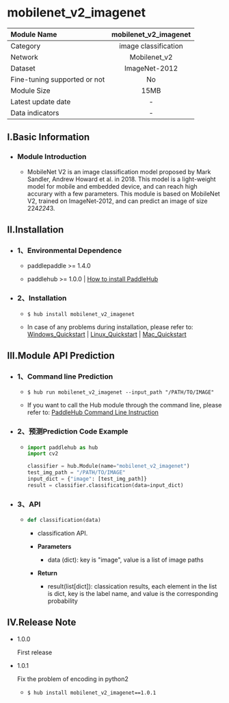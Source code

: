 # mobilenet_v2_imagenet

|Module Name|mobilenet_v2_imagenet|
| :--- | :---: |
|Category|image classification|
|Network|Mobilenet_v2|
|Dataset|ImageNet-2012|
|Fine-tuning supported or not|No|
|Module Size|15MB|
|Latest update date|-|
|Data indicators|-|


## I.Basic Information



- ### Module Introduction

  - MobileNet V2 is an image classification model proposed by Mark Sandler, Andrew Howard et al. in 2018. This model is a light-weight model for mobile and embedded device, and can reach high accurary with a few parameters. This module is based on MobileNet V2, trained on ImageNet-2012, and can predict an image of size 224*224*3.

## II.Installation

- ### 1、Environmental Dependence  

  - paddlepaddle >= 1.4.0  

  - paddlehub >= 1.0.0  | [How to install PaddleHub](../../../../docs/docs_en/get_start/installation.rst)


- ### 2、Installation

  - ```shell
    $ hub install mobilenet_v2_imagenet
    ```
  - In case of any problems during installation, please refer to: [Windows_Quickstart](../../../../docs/docs_en/get_start/windows_quickstart.md) | [Linux_Quickstart](../../../../docs/docs_en/get_start/linux_quickstart.md) | [Mac_Quickstart](../../../../docs/docs_en/get_start/mac_quickstart.md)

## III.Module API Prediction

- ### 1、Command line Prediction

  - ```shell
    $ hub run mobilenet_v2_imagenet --input_path "/PATH/TO/IMAGE"
    ```
  - If you want to call the Hub module through the command line, please refer to: [PaddleHub Command Line Instruction](../../../../docs/docs_ch/tutorial/cmd_usage.rst)

- ### 2、预测Prediction Code Example

  - ```python
    import paddlehub as hub
    import cv2

    classifier = hub.Module(name="mobilenet_v2_imagenet")
    test_img_path = "/PATH/TO/IMAGE"
    input_dict = {"image": [test_img_path]}
    result = classifier.classification(data=input_dict)
    ```

- ### 3、API

  - ```python
    def classification(data)
    ```
    - classification API.
    - **Parameters**
      - data (dict): key is "image", value is a list of image paths

    - **Return**
      - result(list[dict]): classication results, each element in the list is dict, key is the label name, and value is the corresponding probability





## IV.Release Note

* 1.0.0

  First release

* 1.0.1

  Fix the problem of encoding in python2

  - ```shell
    $ hub install mobilenet_v2_imagenet==1.0.1
    ```
